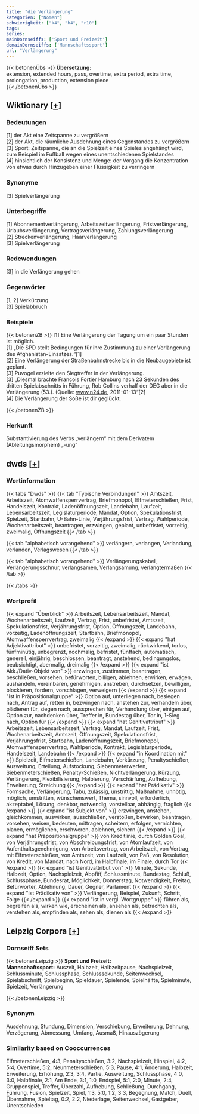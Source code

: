 ```yaml
---
title: "die Verlängerung"
kategorien: ["Nomen"]
schwierigkeit: ["k4", "h4", "r10"]
tags:
series:
mainDornseiffs: ['Sport und Freizeit']
domainDornseiffs: ['Mannschaftssport']
url: "Verlängerung"
---
```


{{< betonenÜbs >}}
**Übersetzung:**  
extension, extended hours, pass, overtime, extra period, extra time, prolongation, production, extension piece  
{{< /betonenÜbs >}}

## Wiktionary [[+](https://de.wiktionary.org/wiki/Verlängerung)]

### Bedeutungen
[1] der Akt eine Zeitspanne zu vergrößern  
[2] der Akt, die räumliche Ausdehnung eines Gegenstandes zu vergrößern  
[3] Sport: Zeitspanne, die an die Spielzeit eines Spieles angehängt wird, zum Beispiel im Fußball wegen eines unentschiedenen Spielstandes  
[4] hinsichtlich der Konsistenz und Menge: der Vorgang die Konzentration von etwas durch Hinzugeben einer Flüssigkeit zu verringern  

### Synonyme
[3] Spielverlängerung  

### Unterbegriffe
[1] Abonnementverlängerung, Arbeitszeitverlängerung, Fristverlängerung, Urlaubsverlängerung, Vertragsverlängerung, Zahlungsverlängerung  
[2] Streckenverlängerung, Haarverlängerung  
[3] Spielverlängerung  

### Redewendungen
[3] in die Verlängerung gehen  

### Gegenwörter
[1, 2] Verkürzung  
[3] Spielabbruch  

### Beispiele
{{< betonenZB >}}
[1] Eine Verlängerung der Tagung um ein paar Stunden ist möglich.  
[1] „Die SPD stellt Bedingungen für ihre Zustimmung zu einer Verlängerung des Afghanistan-Einsatzes.“[1]  
[2] Eine Verlängerung der Straßenbahnstrecke bis in die Neubaugebiete ist geplant.  
[3] Puvogel erzielte den Siegtreffer in der Verlängerung.  
[3] „Diesmal brachte Francois Fortier Hamburg nach 23 Sekunden des dritten Spielabschnitts in Führung, Rob Collins verhalf der DEG aber in die Verlängerung (53.). (Quelle: www.n24.de, 2011-01-13“[2]  
[4] Die Verlängerung der Soße ist dir geglückt.  

{{< /betonenZB >}}
### Herkunft
  
Substantivierung des Verbs „verlängern“ mit dem Derivatem (Ableitungsmorphem) „-ung“  



## dwds [[+](https://www.dwds.de/wb/Verlängerung)]

### Wortinformation
{{< tabs "Dwds" >}}
{{< tab "Typische Verbindungen" >}}
Amtszeit, Arbeitszeit, Atomwaffensperrvertrag, Briefmonopol, Elfmeterschießen, Frist, Handelszeit, Kontrakt, Ladenöffnungszeit, Landebahn, Laufzeit, Lebensarbeitszeit, Legislaturperiode, Mandat, Option, Spekulationsfrist, Spielzeit, Startbahn, U-Bahn-Linie, Verjährungsfrist, Vertrag, Wahlperiode, Wochenarbeitszeit, beantragen, erzwingen, geplant, unbefristet, vorzeitig, zweimalig, Öffnungszeit
{{< /tab >}}

{{< tab "alphabetisch vorangehend" >}}
verlängern, verlangen, Verlandung, verlanden, Verlagswesen
{{< /tab >}}

{{< tab "alphabetisch vorangehend" >}}
Verlängerungskabel, Verlängerungsschnur, verlangsamen, Verlangsamung, verlangtermaßen
{{< /tab >}}

{{< /tabs >}}

### Wortprofil
{{< expand "Überblick" >}} Arbeitszeit, Lebensarbeitszeit, Mandat, Wochenarbeitszeit, Laufzeit, Vertrag, Frist, unbefristet, Amtszeit, Spekulationsfrist, Verjährungsfrist, Option, Öffnungszeit, Landebahn, vorzeitig, Ladenöffnungszeit, Startbahn, Briefmonopol, Atomwaffensperrvertrag, zweimalig {{< /expand >}}
{{< expand "hat Adjektivattribut" >}} unbefristet, vorzeitig, zweimalig, rückwirkend, torlos, fünfminütig, unbegrenzt, nochmalig, befristet, fünffach, automatisch, generell, einjährig, beschlossen, beantragt, anstehend, bedingungslos, beabsichtigt, abermalig, dreimalig {{< /expand >}}
{{< expand "ist Akk./Dativ-Objekt von" >}} erzwingen, zustimmen, beantragen, beschließen, vorsehen, befürworten, billigen, ablehnen, erwirken, erwägen, aushandeln, vereinbaren, genehmigen, anstreben, durchsetzen, bewilligen, blockieren, fordern, vorschlagen, verweigern {{< /expand >}}
{{< expand "ist in Präpositionalgruppe" >}} Option auf, unterliegen nach, besiegen nach, Antrag auf, retten in, bezwingen nach, anstehen zur, verhandeln über, plädieren für, siegen nach, aussprechen für, Verhandlung über, einigen auf, Option zur, nachdenken über, Treffer in, Bundestag über, Tor in, 1-Sieg nach, Option für {{< /expand >}}
{{< expand "hat Genitivattribut" >}} Arbeitszeit, Lebensarbeitszeit, Vertrag, Mandat, Laufzeit, Frist, Wochenarbeitszeit, Amtszeit, Öffnungszeit, Spekulationsfrist, Verjährungsfrist, Startbahn, Ladenöffnungszeit, Briefmonopol, Atomwaffensperrvertrag, Wahlperiode, Kontrakt, Legislaturperiode, Handelszeit, Landebahn {{< /expand >}}
{{< expand "in Koordination mit" >}} Spielzeit, Elfmeterschießen, Landebahn, Verkürzung, Penaltyschießen, Ausweitung, Erteilung, Aufstockung, Siebenmeterwerfen, Siebenmeterschießen, Penalty-Schießen, Nichtverlängerung, Kürzung, Verlängerung, Flexibilisierung, Halbierung, Verschärfung, Aufhebung, Erweiterung, Streichung {{< /expand >}}
{{< expand "hat Prädikativ" >}} Formsache, Verlängerung, Tabu, zulässig, unstrittig, Maßnahme, unnötig, möglich, umstritten, wünschenswert, Thema, sinnvoll, erforderlich, akzeptabel, Lösung, denkbar, notwendig, vorstellbar, abhängig, fraglich {{< /expand >}}
{{< expand "ist Subjekt von" >}} erzwingen, anstehen, gleichkommen, auswirken, ausschließen, verstoßen, bewirken, beantragen, vorsehen, weisen, bedeuten, mittragen, scheitern, erfolgen, vernichten, planen, ermöglichen, erschweren, ablehnen, sichern {{< /expand >}}
{{< expand "hat Präpositionalgruppe" >}} von Kreditlinie, durch Golden Goal, von Verjährungsfrist, von Abschreibungsfrist, von Atomlaufzeit, von Aufenthaltsgenehmigung, von Arbeitsvertrag, von Arbeitszeit, von Vertrag, mit Elfmeterschießen, von Amtszeit, von Laufzeit, von Paß, von Resolution, von Kredit, von Mandat, nach Nord, im Halbfinale, im Finale, durch Tor {{< /expand >}}
{{< expand "ist Genitivattribut von" >}} Minute, Sekunde, Halbzeit, Option, Nachspielzeit, Abpfiff, Schlussminute, Bundestag, Schluß, Schlussphase, Bundesrat, Möglichkeit, Donnerstag, Notwendigkeit, Freitag, Befürworter, Ablehnung, Dauer, Gegner, Parlament {{< /expand >}}
{{< expand "ist Prädikativ von" >}} Verlängerung, Beispiel, Zukunft, Schritt, Folge {{< /expand >}}
{{< expand "ist in vergl. Wortgruppe" >}} führen als, begreifen als, wirken wie, erscheinen als, ansehen als, betrachten als, verstehen als, empfinden als, sehen als, dienen als {{< /expand >}}

## Leipzig Corpora [[+](https://corpora.uni-leipzig.de/en/res?word=Verlängerung&corpusId=deu_newscrawl-public_2018)]

### Dornseiff Sets
{{< betonenLeipzig >}}
**Sport und Freizeit:**  
**Mannschaftssport:** Auszeit, Halbzeit, Halbzeitpause, Nachspielzeit, Schlussminute, Schlussphase, Schlusssekunde, Seitenwechsel, Spielabschnitt, Spielbeginn, Spieldauer, Spielende, Spielhälfte, Spielminute, Spielzeit, Verlängerung  

{{< /betonenLeipzig >}}

### Synonym
Ausdehnung, Stundung, Dimension, Verschiebung, Erweiterung, Dehnung, Verzögerung, Abmessung, Umfang, Ausmaß, Hinauszögerung


### Similarity based on Cooccurrences
Elfmeterschießen, 4:3, Penaltyschießen, 3:2, Nachspielzeit, Hinspiel, 4:2, 5:4, Overtime, 5:2, Neunmeterschießen, 5:3, Pause, 4:1, Änderung, Halbzeit, Erweiterung, Erhöhung, 2:3, 3:4, Partie, Ausweitung, Schlussphase, 4:0, 3:0, Halbfinale, 2:1, Am Ende, 3:1, 1:0, Endspiel, 5:1, 2:0, Minute, 2:4, Gruppenspiel, Treffer, Überzahl, Aufhebung, Schließung, Durchgang, Führung, Fusion, Spielzeit, Spiel, 1:3, 5:0, 1:2, 3:3, Begegnung, Match, Duell, Übernahme, Spieltag, 0:2, 2:2, Niederlage, Seitenwechsel, Gastgeber, Unentschieden

